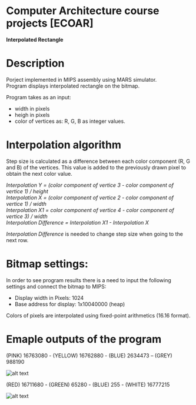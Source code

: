# Computer Architecture course projects [ECOAR]
**Interpolated Rectangle**  

# Description  
Porject implemented in MIPS assembly using MARS simulator.  
Program displays interpolated rectangle on the bitmap.  
   
Program takes as an input:  
* width in pixels  
* heigh in pixels  
* color of vertices as: R, G, B as integer values.  

# Interpolation algorithm  
Step size is calculated as a difference between each color component (R, G and B) of the vertices.
This value is added to the previously drawn pixel to obtain the next color value.  
  
*Interpolation Y = (color component of vertice 3 - color component of vertice 1) / height*  
*Interpolation X = (color component of vertice 2 - color component of vertice 1) / width*  
*Interpolation X1 = color component of vertice 4 - color component of vertice 3) / width*  
*Interpolation Difference = Interpolation X1 - Interpolation X*  

*Interpolation Difference* is needed to change step size when going to the next row.

# Bitmap settings:  
In order to see program results there is a need to input the following settings and connect the bitmap to MIPS:  
* Display width in Pixels: 1024  
* Base address for display: 1x10040000 (heap)  
  
Colors of pixels are interpolated using fixed-point arithmetics (16.16 format).  
 
# Emaple outputs of the program  
(PINK) 16763080 - (YELLOW) 16762880 - (BLUE) 2634473 – (GREY) 988190  
   
![alt text](https://github.com/Kjablonska/ECOAR/blob/master/assets/interpolation1.png?raw=true)  
  
(RED) 16711680 - (GREEN) 65280 - (BLUE) 255 - (WHITE) 16777215  
  
![alt text](https://github.com/Kjablonska/ECOAR/blob/master/assets/Interpolation2.png?raw=true)  
